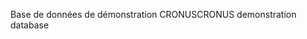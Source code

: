 <span data-ttu-id="bb658-101">Base de données de démonstration CRONUS</span><span class="sxs-lookup"><span data-stu-id="bb658-101">CRONUS demonstration database</span></span>